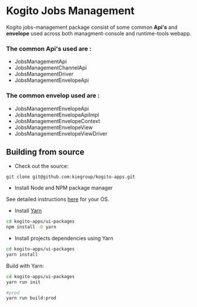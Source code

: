 # Kogito Jobs Management

Kogito jobs-management package consist of some common **Api's** and **envelope** used across both managment-console and runtime-tools webapp. 

### The common Api's used are :

 * JobsManagementApi
 * JobsManagementChannelApi
 * JobsManagementDriver
 * JobsManagementEnvelopeApi

### The common envelop used are :

 * JobsManagementEnvelopeApi
 * JobsManagementEnvelopeApiImpl
 * JobsManagementEnvelopeContext
 * JobsManagementEnvelopeView
 * JobsManagementEnvelopeViewDriver


## Building from source

- Check out the source:
```
git clone git@github.com:kiegroup/kogito-apps.git
```

- Install Node and NPM package manager

See detailed instructions [here](https://docs.npmjs.com/downloading-and-installing-node-js-and-npm) for your OS.

- Install [Yarn](https://classic.yarnpkg.com/)
```bash
cd kogito-apps/ui-packages
npm install -D yarn
```

- Install projects dependencies using Yarn
```bash
cd kogito-apps/ui-packages
yarn install
```

Build with Yarn:
```bash
cd kogito-apps/ui-packages
yarn run init

#prod
yarn run build:prod
```


